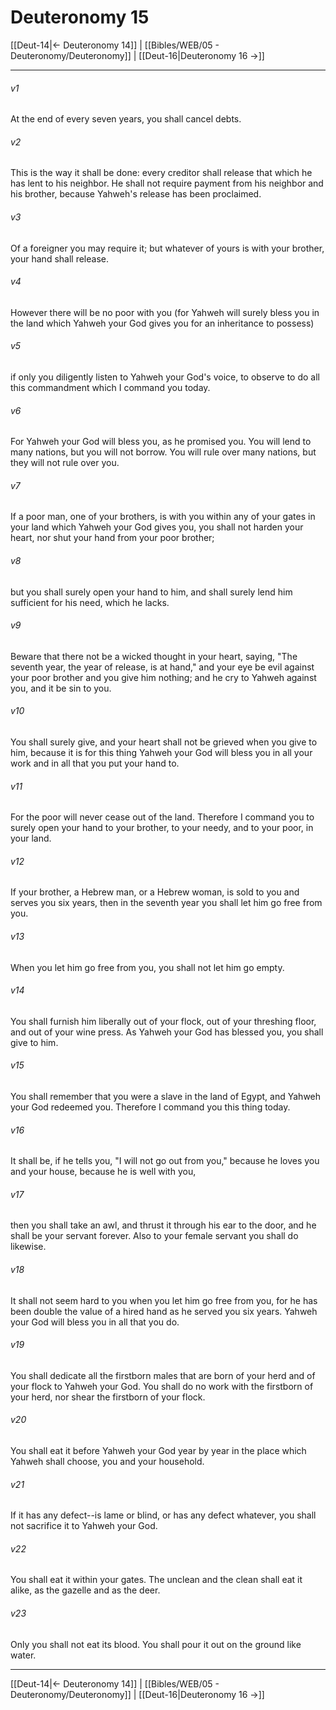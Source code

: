 # Deuteronomy 15

[[Deut-14|← Deuteronomy 14]] | [[Bibles/WEB/05 - Deuteronomy/Deuteronomy]] | [[Deut-16|Deuteronomy 16 →]]
***



###### v1 
At the end of every seven years, you shall cancel debts. 

###### v2 
This is the way it shall be done: every creditor shall release that which he has lent to his neighbor. He shall not require payment from his neighbor and his brother, because Yahweh's release has been proclaimed. 

###### v3 
Of a foreigner you may require it; but whatever of yours is with your brother, your hand shall release. 

###### v4 
However there will be no poor with you (for Yahweh will surely bless you in the land which Yahweh your God gives you for an inheritance to possess) 

###### v5 
if only you diligently listen to Yahweh your God's voice, to observe to do all this commandment which I command you today. 

###### v6 
For Yahweh your God will bless you, as he promised you. You will lend to many nations, but you will not borrow. You will rule over many nations, but they will not rule over you. 

###### v7 
If a poor man, one of your brothers, is with you within any of your gates in your land which Yahweh your God gives you, you shall not harden your heart, nor shut your hand from your poor brother; 

###### v8 
but you shall surely open your hand to him, and shall surely lend him sufficient for his need, which he lacks. 

###### v9 
Beware that there not be a wicked thought in your heart, saying, "The seventh year, the year of release, is at hand," and your eye be evil against your poor brother and you give him nothing; and he cry to Yahweh against you, and it be sin to you. 

###### v10 
You shall surely give, and your heart shall not be grieved when you give to him, because it is for this thing Yahweh your God will bless you in all your work and in all that you put your hand to. 

###### v11 
For the poor will never cease out of the land. Therefore I command you to surely open your hand to your brother, to your needy, and to your poor, in your land. 

###### v12 
If your brother, a Hebrew man, or a Hebrew woman, is sold to you and serves you six years, then in the seventh year you shall let him go free from you. 

###### v13 
When you let him go free from you, you shall not let him go empty. 

###### v14 
You shall furnish him liberally out of your flock, out of your threshing floor, and out of your wine press. As Yahweh your God has blessed you, you shall give to him. 

###### v15 
You shall remember that you were a slave in the land of Egypt, and Yahweh your God redeemed you. Therefore I command you this thing today. 

###### v16 
It shall be, if he tells you, "I will not go out from you," because he loves you and your house, because he is well with you, 

###### v17 
then you shall take an awl, and thrust it through his ear to the door, and he shall be your servant forever. Also to your female servant you shall do likewise. 

###### v18 
It shall not seem hard to you when you let him go free from you, for he has been double the value of a hired hand as he served you six years. Yahweh your God will bless you in all that you do. 

###### v19 
You shall dedicate all the firstborn males that are born of your herd and of your flock to Yahweh your God. You shall do no work with the firstborn of your herd, nor shear the firstborn of your flock. 

###### v20 
You shall eat it before Yahweh your God year by year in the place which Yahweh shall choose, you and your household. 

###### v21 
If it has any defect--is lame or blind, or has any defect whatever, you shall not sacrifice it to Yahweh your God. 

###### v22 
You shall eat it within your gates. The unclean and the clean shall eat it alike, as the gazelle and as the deer. 

###### v23 
Only you shall not eat its blood. You shall pour it out on the ground like water.

***
[[Deut-14|← Deuteronomy 14]] | [[Bibles/WEB/05 - Deuteronomy/Deuteronomy]] | [[Deut-16|Deuteronomy 16 →]]
